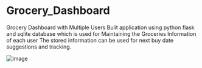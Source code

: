 # Grocery_Dashboard
Grocery Dashboard with Multiple Users
Bulit application using python flask and sqlite database which is used for 
Maintaining the Groceries Information of each user
The stored information can be used for next buy date suggestions and tracking.


![image](https://user-images.githubusercontent.com/39624903/134779575-9286c3e8-7e84-441e-a5f0-b964aa4194e1.png)
